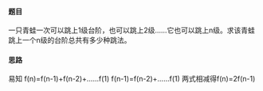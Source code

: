 #### 题目
一只青蛙一次可以跳上1级台阶，也可以跳上2级……它也可以跳上n级。求该青蛙跳上一个n级的台阶总共有多少种跳法。
#### 思路
易知 f(n)=f(n-1)+f(n-2)+……f(1)
f(n-1)=f(n-2)+……f(1)
两式相减得f(n)=2f(n-1)
